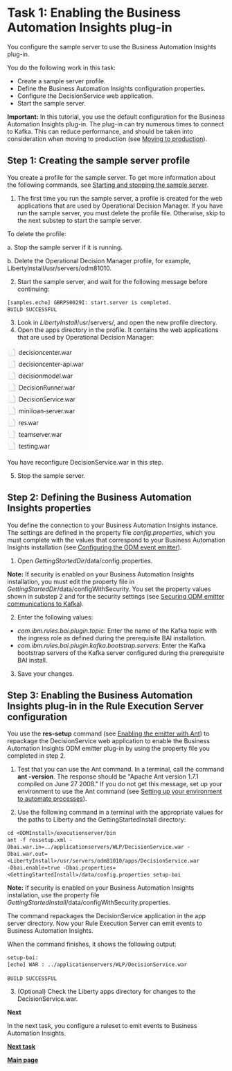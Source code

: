 # Task 1: Enabling the Business Automation Insights plug-in

You configure the sample server to use the Business Automation Insights plug-in.

You do the following work in this task:
-   Create a sample server profile.
-   Define the Business Automation Insights configuration properties.
-   Configure the DecisionService web application.
-   Start the sample server.

**Important:** In this tutorial, you use the default configuration for the Business Automation Insights plug-in. The plug-in can try numerous times to connect to Kafka. This can reduce performance, and should be taken into consideration when moving to production (see [Moving to production](https://www.ibm.com/support/knowledgecenter/SSYHZ8_18.0.x/com.ibm.dba.bai/topics/tsk_bai_moving_to_prod.html)).

## Step 1: Creating the sample server profile
You create a profile for the sample server. To get more information about the following commands, see [Starting and stopping the sample server](https://www.ibm.com/support/knowledgecenter/SSQP76_8.10.x/com.ibm.odm.distrib.samples/smp_console_topics/tpc_smpserver_starting.html).

1.   The first time you run the sample server, a profile is created for the web applications that are used by Operational Decision Manager. If you have run the sample server, you must delete the profile file. Otherwise, skip to the next substep to start the sample server.

To delete the profile:

a.   Stop the sample server if it is running.

b.   Delete the Operational Decision Manager profile, for example, LibertyInstall/usr/servers/odm81010.

2.   Start the sample server, and wait for the following message before continuing:

    [samples.echo] GBRPS0029I: start.server is completed.
    BUILD SUCCESSFUL

3.   Look in *LibertyInstall*/usr/servers/, and open the new profile directory. 
4.   Open the apps directory in the profile. It contains the web applications that are used by Operational Decision Manager:

![Image shows applications in Operational Decision Manager.](../gs_images/scrn_odmapps.jpg)

You have reconfigure DecisionService.war in this step. 

5.   Stop the sample server.

## Step 2: Defining the Business Automation Insights properties

You define the connection to your Business Automation Insights instance. The settings are defined in the property file *config.properties*, which you must complete with the values that correspond to your Business Automation Insights installation (see [Configuring the ODM event emitter](https://www.ibm.com/support/knowledgecenter/SSQP76_8.10.x/com.ibm.odm.distrib.config/topics/con_config_bai.html)). 

1.   Open *GettingStartedDir*/data/config.properties.

**Note:** If security is enabled on your Business Automation Insights installation, you must edit the property file in *GettingStartedDir*/data/configWithSecurity. You set the property values shown in substep 2 and for the security settings (see [Securing ODM emitter communications to Kafka](https://www.ibm.com/support/knowledgecenter/SSYHZ8_18.0.x/com.ibm.dba.bai/topics/tsk_bai_security_comm_top_odm_emitter_to_kafka.html)).

2.   Enter the following values:

-   *com.ibm.rules.bai.plugin.topic*: Enter the name of the Kafka topic with the ingress role as defined during the prerequisite BAI installation.
-   *com.ibm.rules.bai.plugin.kafka.bootstrap.servers*: Enter the Kafka bootstrap servers of the Kafka server configured during the prerequisite BAI install.

3.   Save your changes.

## Step 3: Enabling the Business Automation Insights plug-in in the Rule Execution Server configuration

You use the **res-setup** command (see [Enabling the emitter with Ant](https://www.ibm.com/support/knowledgecenter/SSQP76_8.10.x/com.ibm.odm.distrib.config/topics/tsk_emitters_ressetup.html)) to repackage the DecisionService web application to enable the Business Automation Insights ODM emitter plug-in by using the property file you completed in step 2.

1.   Test that you can use the Ant command. In a terminal, call the command **ant -version**. The response should be "Apache Ant version 1.7.1 compiled on June 27 2008." If you do not get this message, set up your environment to use the Ant command (see [Setting up your environment to automate processes](https://www.ibm.com/support/knowledgecenter/SSQP76_8.10.x/com.ibm.odm.distrib.install/topics/tsk_setting_up_ant.html)). 

2.   Use the following command in a terminal with the appropriate values for the paths to Liberty and the GettingStartedInstall directory:

    cd <ODMInstall>/executionserver/bin
    ant -f ressetup.xml -Dbai.war.in=../applicationservers/WLP/DecisionService.war -Dbai.war.out=<LibertyInstall>/usr/servers/odm81010/apps/DecisionService.war
    -Dbai.enable=true -Dbai.properties=<GettingStartedInstall>/data/config.properties setup-bai

**Note:** If security is enabled on your Business Automation Insights installation, use the property file *GettingStartedInstall*/data/configWithSecurity.properties.

The command repackages the DecisionService application in the app server directory. Now your Rule Execution Server can emit events to Business Automation Insights.

When the command finishes, it shows the following output:

    setup-bai:
    [echo] WAR : ../applicationservers/WLP/DecisionService.war

    BUILD SUCCESSFUL

3.  (Optional) Check the Liberty apps directory for changes to the DecisionService.war.

**Next**

In the next task, you configure a ruleset to emit events to Business Automation Insights.

[**Next task**](../gs_topics/tut_bai_gs_prop_ruleset_lsn.md)

[**Main page**](../README.md)

